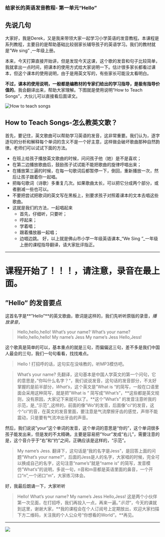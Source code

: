 ### 给家长的英语发音教程- 第一单元“Hello”
## 先说几句
大家好，我是Derek，又是我来带领大家一起学习小学英语的发音教程。本课程是系列教程，主要目的是帮助基础比较弱家长辅导孩子的英语学习。我们的教材就是”We sing” ,一年级上册。

本来，今天打算直接开始讲，但是发现今天这课，这个歌的发音和句子比较简单，我就拿出一点时间，把课本的使用方式给大家说明一下。估计很多家长都看过课本，但这个课本的使用说明，由于是用英文写的，有些家长可能没太看明白。

**不过，课本的使用说明，一般都是编教材的专家们给出的学习指导，是极有指导价值的**。我会翻译出来，帮助大家理解。下图就是使用说明“How to Teach Songs”，大伙儿可以直接看后面译文。

![][image-1]

## How to Teach Songs-怎么教英文歌？
首先，要记住，英文歌曲可以帮助学习英语的发音，这非常重要。我们认为，逐字逐句的分析和解释每个单词的含义不是一个好主意，这样做会破坏歌曲那种自然韵律。老师们可以试试下面的方法。
- 在班上给孩子播放英文歌曲的时候，问问孩子他（她）是不是喜欢；
- 在第二边播放歌曲后，鼓励孩子试试能不能把歌曲的旋律哼唱出来；
- 在播放第三遍的时候，在每一句歌词后都暂停一下，倒回，重新播放一次，然后让孩子跟着你一起唱。
- 把每句歌词（诗歌）多重复几次。如果歌曲太长，可以把它分成两个部分，或者删减一些也可以。
- 不要把尝试把歌词的英文写在黑板上，别要求孩子对照着课本的文本去唱这些歌曲。
- 这就是我们的方法，一起唱起来
	- 首先，仔细听，只要听；
	- 哼起来；
	- 学着唱；
	- 跟着播放器一起唱；
	- 边唱边跳。
好，以上就是佛山市小学一年级英语课本_“We Sing ”_一年级上册的课程指导翻译，请大家批评指正。
---- 
# 课程开始了！！！，请注意，录音在最上面。

## ”Hello“ 的发音要点
这首名字是**”Hello”**的英文歌曲，歌词是这样的，我们先听听原版的录音，_播放录音_，
> Hello,hello,hello!
> What’s your name?
> What’s your name?
> Hello,hello,hello!
> My name’s Jess
> My name’s Jess
> Hello,Jess!

这个歌真是简单的可以，基本重点的就是三句，而偏偏这三句，差不多是我们中国人最会的三句，我们一句句看看，找找难点。
> Hello !
打招呼的话，这句实在没啥教的，听MP3模仿吧。

> What’s your name?
先翻译，这句基本是中国人学英文的第一个问句，它的意思是，”你叫什么名字？“，我们说说发音，这句话的发音部分，不太好掌握的是前半部分，_What’s_，这个英文是”What is “的简写，一般在口语里面会采用这种简写，就是把”What is “ 简写成“What’s”，**这些都是英文规则，没有原因，大家记下来就可以了。**这个”What’s” 的发音注意听我的示范，是_”示范“_这样的，前面的像”Wo“的发音，后面像”ci“的发音，这个”ci“的音，在英文的发音里面，要注意是气流摩擦牙齿的感觉，声带不能震动，只是要有气流冲出牙齿的声音。

然后，我们说说”your”这个单词的发音，这个单词的意思是“你的”，这个单词很多孩子能发出来，但是发的不太精确，主要是容易把“Your”发成“右儿”，需要注意的是，这个音介乎于“右”和“约”之间，正确应该是这样的，“示范”。

> My name’s Jess.
翻译下，这句话是“我的名字是Jess”，是回答上面的问题“What’s your name?”，后面的Jess是人的名字，大家唱的时候，完全可以换成自己的名字，这句注意“name’s”就是“name is“ 的简写，发音模仿”What‘s”的说明，多说一句，n音和m音都是英语里面的鼻音，一个开口“n”,一个闭口“m”，大家练习体会。

好，我最后朗诵一下，大家听听
> Hello!
> What’s your name?
> My name’s Jess
> Hello,Jess!
这是两个小伙伴第一次见面，在打招呼，我们再投入一点，再来一遍。_”示范“_，今天的课就到这里，谢谢大家，**我的课程会在个人订阅号上定期放出，欢迎大家扫描下方二维码，关注我的个人公众号“你想看的World”。**再见。
---- 
![][image-2]





[image-1]:	http://upload-images.jianshu.io/upload_images/3342594-de833bb2e33c43a1.png?imageMogr2/auto-orient/strip%7CimageView2/2/w/1240 "How to teach songs"
[image-2]:	http://upload-images.jianshu.io/upload_images/3342594-3759a74f0143c9f1.jpeg?imageMogr2/auto-orient/strip%7CimageView2/2/w/1240